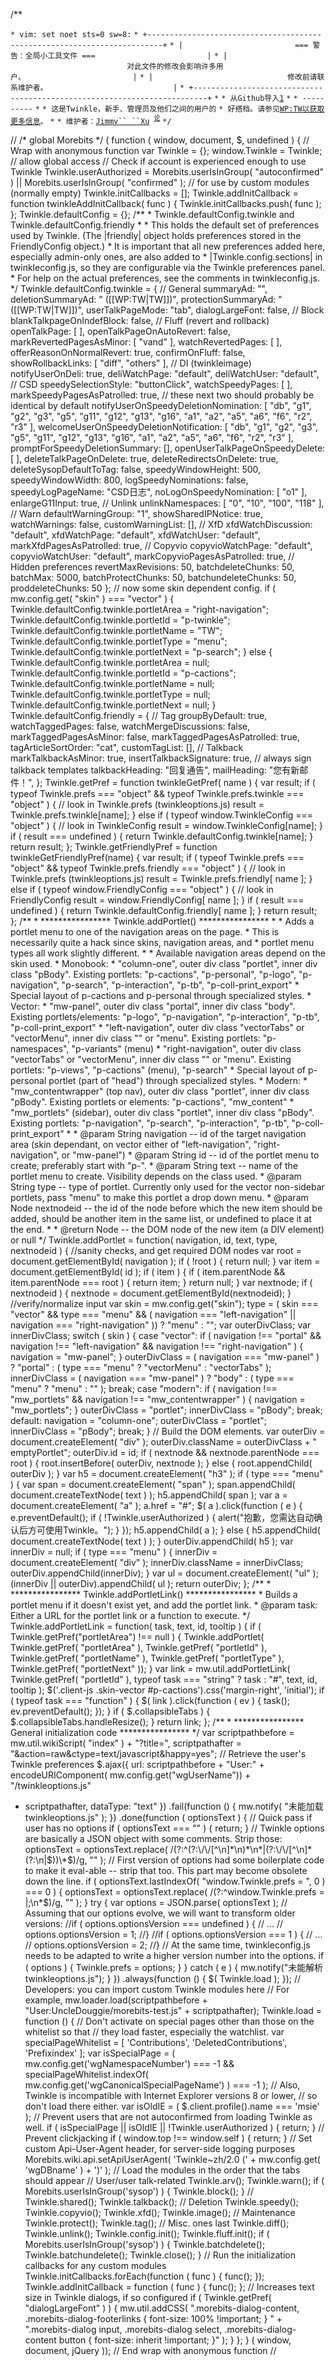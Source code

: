 /\*\*

`* vim: set noet sts=0 sw=8:`
`* +-------------------------------------------------------------------------+`
`* |                         === 警告：全局小工具文件 ===                         |`
`* |                          对此文件的修改会影响许多用户。                        |`
`* |                              修改前请联系维护者。                            |`
`* +-------------------------------------------------------------------------+`
`*`
`* 从Github导入`[`1`](https://github.com/jimmyxu/twinkle)
`*`
`* ----------`
`*`
`* 这是Twinkle，新手、管理员及他们之间的用户的`
`* 好搭档。请参见`[`WP:TW以获取更多信息`](https://zh.wikipedia.org/wiki/WP:TW "wikilink")`。`
`*`
`* 维护者：`[`Jimmy``
 ``Xu`](https://zh.wikipedia.org/wiki/User:Jimmy_Xu "wikilink")` `<sup>[`论`](https://zh.wikipedia.org/wiki/User_talk:Jimmy_Xu "wikilink")</sup>
`*/`

// /\* global Morebits \*/ ( function ( window, document, $, undefined )
{ // Wrap with anonymous function var Twinkle = {}; window.Twinkle =
Twinkle; // allow global access // Check if account is experienced
enough to use Twinkle Twinkle.userAuthorized = Morebits.userIsInGroup(
"autoconfirmed" ) || Morebits.userIsInGroup( "confirmed" ); // for use
by custom modules (normally empty) Twinkle.initCallbacks = \[\];
Twinkle.addInitCallback = function twinkleAddInitCallback( func ) {
Twinkle.initCallbacks.push( func ); }; Twinkle.defaultConfig = {}; /\*\*
\* Twinkle.defaultConfig.twinkle and Twinkle.defaultConfig.friendly \*
\* This holds the default set of preferences used by Twinkle. (The
|friendly| object holds preferences stored in the FriendlyConfig
object.) \* It is important that all new preferences added here,
especially admin-only ones, are also added to \*
|Twinkle.config.sections| in twinkleconfig.js, so they are configurable
via the Twinkle preferences panel. \* For help on the actual
preferences, see the comments in twinkleconfig.js. \*/
Twinkle.defaultConfig.twinkle = { // General summaryAd: "",
deletionSummaryAd: " (\[\[WP:TW|TW\]\])", protectionSummaryAd: "
(\[\[WP:TW|TW\]\])", userTalkPageMode: "tab", dialogLargeFont: false, //
Block blankTalkpageOnIndefBlock: false, // Fluff (revert and rollback)
openTalkPage: \[ \], openTalkPageOnAutoRevert: false,
markRevertedPagesAsMinor: \[ "vand" \], watchRevertedPages: \[ \],
offerReasonOnNormalRevert: true, confirmOnFluff: false,
showRollbackLinks: \[ "diff", "others" \], // DI (twinkleimage)
notifyUserOnDeli: true, deliWatchPage: "default", deliWatchUser:
"default", // CSD speedySelectionStyle: "buttonClick", watchSpeedyPages:
\[ \], markSpeedyPagesAsPatrolled: true, // these next two should
probably be identical by default notifyUserOnSpeedyDeletionNomination:
\[ "db", "g1", "g2", "g3", "g5", "g11", "g12", "g13", "g16", "a1", "a2",
"a5", "a6", "f6", "r2", "r3" \],
welcomeUserOnSpeedyDeletionNotification: \[ "db", "g1", "g2", "g3",
"g5", "g11", "g12", "g13", "g16", "a1", "a2", "a5", "a6", "f6", "r2",
"r3" \], promptForSpeedyDeletionSummary: \[\],
openUserTalkPageOnSpeedyDelete: \[ \], deleteTalkPageOnDelete: true,
deleteRedirectsOnDelete: true, deleteSysopDefaultToTag: false,
speedyWindowHeight: 500, speedyWindowWidth: 800, logSpeedyNominations:
false, speedyLogPageName: "CSD日志", noLogOnSpeedyNomination: \[ "o1" \],
enlargeG11Input: true, // Unlink unlinkNamespaces: \[ "0", "10", "100",
"118" \], // Warn defaultWarningGroup: "1", showSharedIPNotice: true,
watchWarnings: false, customWarningList: \[\], // XfD
xfdWatchDiscussion: "default", xfdWatchPage: "default", xfdWatchUser:
"default", markXfdPagesAsPatrolled: true, // Copyvio copyvioWatchPage:
"default", copyvioWatchUser: "default", markCopyvioPagesAsPatrolled:
true, // Hidden preferences revertMaxRevisions: 50, batchdeleteChunks:
50, batchMax: 5000, batchProtectChunks: 50, batchundeleteChunks: 50,
proddeleteChunks: 50 }; // now some skin dependent config. if (
mw.config.get( "skin" ) === "vector" ) {
Twinkle.defaultConfig.twinkle.portletArea = "right-navigation";
Twinkle.defaultConfig.twinkle.portletId = "p-twinkle";
Twinkle.defaultConfig.twinkle.portletName = "TW";
Twinkle.defaultConfig.twinkle.portletType = "menu";
Twinkle.defaultConfig.twinkle.portletNext = "p-search"; } else {
Twinkle.defaultConfig.twinkle.portletArea = null;
Twinkle.defaultConfig.twinkle.portletId = "p-cactions";
Twinkle.defaultConfig.twinkle.portletName = null;
Twinkle.defaultConfig.twinkle.portletType = null;
Twinkle.defaultConfig.twinkle.portletNext = null; }
Twinkle.defaultConfig.friendly = { // Tag groupByDefault: true,
watchTaggedPages: false, watchMergeDiscussions: false,
markTaggedPagesAsMinor: false, markTaggedPagesAsPatrolled: true,
tagArticleSortOrder: "cat", customTagList: \[\], // Talkback
markTalkbackAsMinor: true, insertTalkbackSignature: true, // always sign
talkback templates talkbackHeading: "回复通告", mailHeading: "您有新邮件！", };
Twinkle.getPref = function twinkleGetPref( name ) { var result; if (
typeof Twinkle.prefs === "object" && typeof Twinkle.prefs.twinkle ===
"object" ) { // look in Twinkle.prefs (twinkleoptions.js) result =
Twinkle.prefs.twinkle\[name\]; } else if ( typeof window.TwinkleConfig
=== "object" ) { // look in TwinkleConfig result =
window.TwinkleConfig\[name\]; } if ( result === undefined ) { return
Twinkle.defaultConfig.twinkle\[name\]; } return result; };
Twinkle.getFriendlyPref = function twinkleGetFriendlyPref(name) { var
result; if ( typeof Twinkle.prefs === "object" && typeof
Twinkle.prefs.friendly === "object" ) { // look in Twinkle.prefs
(twinkleoptions.js) result = Twinkle.prefs.friendly\[ name \]; } else if
( typeof window.FriendlyConfig === "object" ) { // look in
FriendlyConfig result = window.FriendlyConfig\[ name \]; } if ( result
=== undefined ) { return Twinkle.defaultConfig.friendly\[ name \]; }
return result; }; /\*\* \* \*\*\*\*\*\*\*\*\*\*\*\*\*\*\*\*
Twinkle.addPortlet() \*\*\*\*\*\*\*\*\*\*\*\*\*\*\*\* \* \* Adds a
portlet menu to one of the navigation areas on the page. \* This is
necessarily quite a hack since skins, navigation areas, and \* portlet
menu types all work slightly different. \* \* Available navigation areas
depend on the skin used. \* Monobook: \* "column-one", outer div class
"portlet", inner div class "pBody". Existing portlets: "p-cactions",
"p-personal", "p-logo", "p-navigation", "p-search", "p-interaction",
"p-tb", "p-coll-print_export" \* Special layout of p-cactions and
p-personal through specialized styles. \* Vector: \* "mw-panel", outer
div class "portal", inner div class "body". Existing portlets/elements:
"p-logo", "p-navigation", "p-interaction", "p-tb",
"p-coll-print_export" \* "left-navigation", outer div class
"vectorTabs" or "vectorMenu", inner div class "" or "menu". Existing
portlets: "p-namespaces", "p-variants" (menu) \* "right-navigation",
outer div class "vectorTabs" or "vectorMenu", inner div class "" or
"menu". Existing portlets: "p-views", "p-cactions" (menu), "p-search" \*
Special layout of p-personal portlet (part of "head") through
specialized styles. \* Modern: \* "mw_contentwrapper" (top nav), outer
div class "portlet", inner div class "pBody". Existing portlets or
elements: "p-cactions", "mw_content" \* "mw_portlets" (sidebar), outer
div class "portlet", inner div class "pBody". Existing portlets:
"p-navigation", "p-search", "p-interaction", "p-tb",
"p-coll-print_export" \* \* @param String navigation -- id of the
target navigation area (skin dependant, on vector either of
"left-navigation", "right-navigation", or "mw-panel") \* @param String
id -- id of the portlet menu to create, preferably start with "p-". \*
@param String text -- name of the portlet menu to create. Visibility
depends on the class used. \* @param String type -- type of portlet.
Currently only used for the vector non-sidebar portlets, pass "menu" to
make this portlet a drop down menu. \* @param Node nextnodeid -- the id
of the node before which the new item should be added, should be another
item in the same list, or undefined to place it at the end. \* \*
@return Node -- the DOM node of the new item (a DIV element) or null \*/
Twinkle.addPortlet = function( navigation, id, text, type, nextnodeid )
{ //sanity checks, and get required DOM nodes var root =
document.getElementById( navigation ); if ( \!root ) { return null; }
var item = document.getElementById( id ); if ( item ) { if (
item.parentNode && item.parentNode === root ) { return item; } return
null; } var nextnode; if ( nextnodeid ) { nextnode =
document.getElementById(nextnodeid); } //verify/normalize input var skin
= mw.config.get("skin"); type = ( skin === "vector" && type === "menu"
&& ( navigation === "left-navigation" || navigation ===
"right-navigation" )) ? "menu" : ""; var outerDivClass; var
innerDivClass; switch ( skin ) { case "vector": if ( navigation \!==
"portal" && navigation \!== "left-navigation" && navigation \!==
"right-navigation" ) { navigation = "mw-panel"; } outerDivClass = (
navigation === "mw-panel" ) ? "portal" : ( type === "menu" ?
"vectorMenu" : "vectorTabs" ); innerDivClass = ( navigation ===
"mw-panel" ) ? "body" : ( type === "menu" ? "menu" : "" ); break; case
"modern": if ( navigation \!== "mw_portlets" && navigation \!==
"mw_contentwrapper" ) { navigation = "mw_portlets"; } outerDivClass =
"portlet"; innerDivClass = "pBody"; break; default: navigation =
"column-one"; outerDivClass = "portlet"; innerDivClass = "pBody"; break;
} // Build the DOM elements. var outerDiv = document.createElement(
"div" ); outerDiv.className = outerDivClass + " emptyPortlet";
outerDiv.id = id; if ( nextnode && nextnode.parentNode === root ) {
root.insertBefore( outerDiv, nextnode ); } else { root.appendChild(
outerDiv ); } var h5 = document.createElement( "h3" ); if ( type ===
"menu" ) { var span = document.createElement( "span" );
span.appendChild( document.createTextNode( text ) ); h5.appendChild(
span ); var a = document.createElement( "a" ); a.href = "\#"; $( a
).click(function ( e ) { e.preventDefault(); if (
\!Twinkle.userAuthorized ) { alert("抱歉，您需达自动确认后方可使用Twinkle。"); } });
h5.appendChild( a ); } else { h5.appendChild( document.createTextNode(
text ) ); } outerDiv.appendChild( h5 ); var innerDiv = null; if ( type
=== "menu" ) { innerDiv = document.createElement( "div" );
innerDiv.className = innerDivClass; outerDiv.appendChild(innerDiv); }
var ul = document.createElement( "ul" ); (innerDiv ||
outerDiv).appendChild( ul ); return outerDiv; }; /\*\* \*
\*\*\*\*\*\*\*\*\*\*\*\*\*\*\*\* Twinkle.addPortletLink()
\*\*\*\*\*\*\*\*\*\*\*\*\*\*\*\* \* Builds a portlet menu if it doesn't
exist yet, and add the portlet link. \* @param task: Either a URL for
the portlet link or a function to execute. \*/ Twinkle.addPortletLink =
function( task, text, id, tooltip ) { if (
Twinkle.getPref("portletArea") \!== null ) { Twinkle.addPortlet(
Twinkle.getPref( "portletArea" ), Twinkle.getPref( "portletId" ),
Twinkle.getPref( "portletName" ), Twinkle.getPref( "portletType" ),
Twinkle.getPref( "portletNext" )); } var link = mw.util.addPortletLink(
Twinkle.getPref( "portletId" ), typeof task === "string" ? task : "\#",
text, id, tooltip ); $('.client-js .skin-vector
\#p-cactions').css('margin-right', 'initial'); if ( typeof task ===
"function" ) { $( link ).click(function ( ev ) { task();
ev.preventDefault(); }); } if ( $.collapsibleTabs ) {
$.collapsibleTabs.handleResize(); } return link; }; /\*\* \*
\*\*\*\*\*\*\*\*\*\*\*\*\*\*\*\* General initialization code
\*\*\*\*\*\*\*\*\*\*\*\*\*\*\*\* \*/ var scriptpathbefore =
mw.util.wikiScript( "index" ) + "?title=", scriptpathafter =
"\&action=raw\&ctype=text/javascript\&happy=yes"; // Retrieve the user's
Twinkle preferences $.ajax({ url: scriptpathbefore + "User:" +
encodeURIComponent( mw.config.get("wgUserName")) + "/twinkleoptions.js"
+ scriptpathafter, dataType: "text" }) .fail(function () { mw.notify(
"未能加载twinkleoptions.js" ); }) .done(function ( optionsText ) { //
Quick pass if user has no options if ( optionsText === "" ) { return; }
// Twinkle options are basically a JSON object with some comments. Strip
those: optionsText = optionsText.replace(
/(?:^(?:\\/\\/\[^\\n\]\*\\n)\*\\n\*|(?:\\/\\/\[^\\n\]\*(?:\\n|$))\*$)/g,
"" ); // First version of options had some boilerplate code to make it
eval-able -- strip that too. This part may become obsolete down the
line. if ( optionsText.lastIndexOf( "window.Twinkle.prefs = ", 0 ) === 0
) { optionsText = optionsText.replace( /(?:^window.Twinkle.prefs =
|;\\n\*$)/g, "" ); } try { var options = JSON.parse( optionsText ); //
Assuming that our options evolve, we will want to transform older
versions: //if ( options.optionsVersion === undefined ) { // ... //
options.optionsVersion = 1; //} //if ( options.optionsVersion === 1 ) {
// ... // options.optionsVersion = 2; //} // At the same time,
twinkleconfig.js needs to be adapted to write a higher version number
into the options. if ( options ) { Twinkle.prefs = options; } } catch (
e ) { mw.notify("未能解析twinkleoptions.js"); } }) .always(function () { $(
Twinkle.load ); }); // Developers: you can import custom Twinkle modules
here // For example, mw.loader.load(scriptpathbefore +
"User:UncleDouggie/morebits-test.js" + scriptpathafter); Twinkle.load =
function () { // Don't activate on special pages other than those on the
whitelist so that // they load faster, especially the watchlist. var
specialPageWhitelist = \[ 'Contributions', 'DeletedContributions',
'Prefixindex' \]; var isSpecialPage = (
mw.config.get('wgNamespaceNumber') === -1 &&
specialPageWhitelist.indexOf(
mw.config.get('wgCanonicalSpecialPageName') ) === -1 ); // Also, Twinkle
is incompatible with Internet Explorer versions 8 or lower, // so don't
load there either. var isOldIE = ( $.client.profile().name === 'msie' );
// Prevent users that are not autoconfirmed from loading Twinkle as
well. if ( isSpecialPage || isOldIE || \!Twinkle.userAuthorized ) {
return; } // Prevent clickjacking if ( window.top \!== window.self ) {
return; } // Set custom Api-User-Agent header, for server-side logging
purposes Morebits.wiki.api.setApiUserAgent( 'Twinkle\~zh/2.0 (' +
mw.config.get( 'wgDBname' ) + ')' ); // Load the modules in the order
that the tabs should appear // User/user talk-related Twinkle.arv();
Twinkle.warn(); if ( Morebits.userIsInGroup('sysop') ) {
Twinkle.block(); } // Twinkle.shared(); Twinkle.talkback(); // Deletion
Twinkle.speedy(); Twinkle.copyvio(); Twinkle.xfd(); Twinkle.image(); //
Maintenance Twinkle.protect(); Twinkle.tag(); // Misc. ones last
Twinkle.diff(); Twinkle.unlink(); Twinkle.config.init();
Twinkle.fluff.init(); if ( Morebits.userIsInGroup('sysop') ) {
Twinkle.batchdelete(); Twinkle.batchundelete(); Twinkle.close(); } //
Run the initialization callbacks for any custom modules
Twinkle.initCallbacks.forEach(function ( func ) { func(); });
Twinkle.addInitCallback = function ( func ) { func(); }; // Increases
text size in Twinkle dialogs, if so configured if ( Twinkle.getPref(
"dialogLargeFont" ) ) { mw.util.addCSS( ".morebits-dialog-content,
.morebits-dialog-footerlinks { font-size: 100% \!important; } " +
".morebits-dialog input, .morebits-dialog select,
.morebits-dialog-content button { font-size: inherit \!important; }" );
} }; } ( window, document, jQuery )); // End wrap with anonymous
function //
